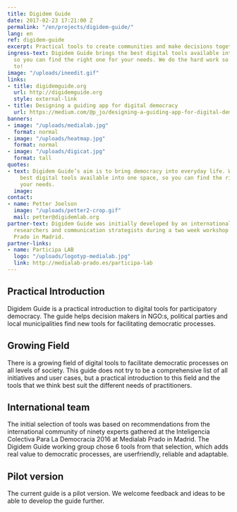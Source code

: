 ```yaml
---
title: Digidem Guide
date: 2017-02-23 17:21:00 Z
permalink: "/en/projects/digidem-guide/"
lang: en
ref: digidem-guide
excerpt: Practical tools to create communities and make decisions together.
ingress-text: Digidem Guide brings the best digital tools available into one space,
  so you can find the right one for your needs. We do the hard work so you don’t have
  to!
image: "/uploads/ineedit.gif"
links:
- title: digidemguide.org
  url: http://digidemguide.org
  style: external-link
- title: Designing a guiding app for digital democracy
  url: https://medium.com/@p_jo/designing-a-guiding-app-for-digital-democracy-1ba223b7968e
banners:
- image: "/uploads/medialab.jpg"
  format: normal
- image: "/uploads/heatmap.jpg"
  format: normal
- image: "/uploads/digicat.jpg"
  format: tall
quotes:
- text: Digidem Guide’s aim is to bring democracy into everyday life. We bring the
    best digital tools available into one space, so you can find the right one for
    your needs.
  image: 
contact:
- name: Petter Joelson
  image: "/uploads/petter2-crop.gif"
  mail: petter@digidemlab.org
partner-text: Digidem Guide was initially developed by an international team of designers,
  researchers and communication strategists during a two week workshop at Medialab
  Prado in Madrid.
partner-links:
- name: Participa LAB
  logo: "/uploads/logotyp-medialab.jpg"
  link: http://medialab-prado.es/participa-lab
---
```


## Practical Introduction
Digidem Guide is a practical introduction to digital tools for participatory democracy.
The guide helps decision makers in NGO:s, political parties and local municipalities
find new tools for facilitating democratic processes.

## Growing Field
There is a growing field of digital tools to facilitate democratic processes on all levels of society. This guide does not try to be a comprehensive list of all initiatives and user cases, but a practical introduction to this field and the tools that we think best suit the different needs of practitioners.

## International team
The initial selection of tools was based on recommendations from the international community of ninety experts gathered at the Inteligencia Colectiva Para La Democracia 2016 at Medialab Prado in Madrid. The Digidem Guide working group chose 6 tools from that selection, which adds real value to democratic processes, are userfriendly, reliable and adaptable.

## Pilot version
The current guide is a pilot version. We welcome feedback and ideas to be able to develop the guide further.
